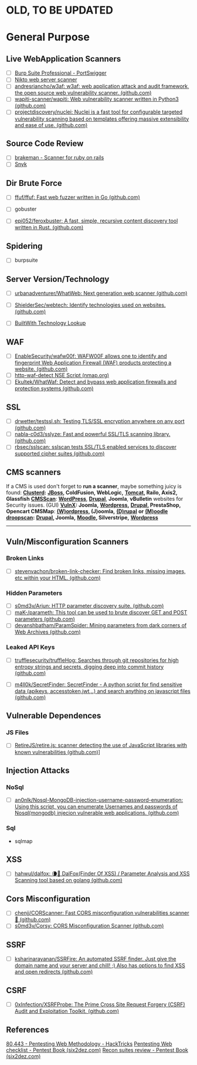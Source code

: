 
# OLD, TO BE UPDATED

# General Purpose
## Live WebApplication Scanners
- [ ] [Burp Suite Professional - PortSwigger](https://portswigger.net/burp/pro)
- [ ] [Nikto web server scanner](https://github.com/sullo/nikto)
- [ ] [andresriancho/w3af: w3af: web application attack and audit framework, the open source web vulnerability scanner. (github.com)](https://github.com/andresriancho/w3af)
- [ ] [wapiti-scanner/wapiti: Web vulnerability scanner written in Python3 (github.com)](https://github.com/wapiti-scanner/wapiti)
- [ ] [projectdiscovery/nuclei: Nuclei is a fast tool for configurable targeted vulnerability scanning based on templates offering massive extensibility and ease of use. (github.com)](https://github.com/projectdiscovery/nuclei)

## Source Code Review
- [ ] [brakeman - Scanner for ruby on rails](https://github.com/presidentbeef/brakeman)
- [ ] [Snyk](https://snyk.io/) 

## Dir Brute Force
- [ ] [ffuf/ffuf: Fast web fuzzer written in Go (github.com)](https://github.com/ffuf/ffuf)
- [ ] gobuster
- [ ] [epi052/feroxbuster: A fast, simple, recursive content discovery tool written in Rust. (github.com)](https://github.com/epi052/feroxbuster)
	

## Spidering
- [ ] burpsuite
	
	
## Server Version/Technology
- [ ] [urbanadventurer/WhatWeb: Next generation web scanner (github.com)](https://github.com/urbanadventurer/WhatWeb)
- [ ] [ShielderSec/webtech: Identify technologies used on websites. (github.com)](https://github.com/ShielderSec/webtech)
- [ ] [BuiltWith Technology Lookup](https://builtwith.com/)


## WAF
- [ ] [EnableSecurity/wafw00f: WAFW00F allows one to identify and fingerprint Web Application Firewall (WAF) products protecting a website. (github.com)](https://github.com/EnableSecurity/wafw00f)
- [ ] [http-waf-detect NSE Script (nmap.org)](https://nmap.org/nsedoc/scripts/http-waf-detect.html)
- [ ] [Ekultek/WhatWaf: Detect and bypass web application firewalls and protection systems (github.com)](https://github.com/Ekultek/WhatWaf)

## SSL
- [ ] [drwetter/testssl.sh: Testing TLS/SSL encryption anywhere on any port (github.com)](https://github.com/drwetter/testssl.sh)
- [ ] [nabla-c0d3/sslyze: Fast and powerful SSL/TLS scanning library. (github.com)](https://github.com/nabla-c0d3/sslyze)
- [ ] [rbsec/sslscan: sslscan tests SSL/TLS enabled services to discover supported cipher suites (github.com)](https://github.com/rbsec/sslscan)

## CMS scanners
If a CMS is used don't forget to **run a scanner**, maybe something juicy is found:
[**Clusterd**](https://github.com/hatRiot/clusterd)**:** [**JBoss**](/pentesting/pentesting-web/jboss)**, ColdFusion, WebLogic,** [**Tomcat**](/pentesting/pentesting-web/tomcat)**, Railo, Axis2, Glassfish** [**CMSScan**](https://github.com/ajinabraham/CMSScan): [**WordPress**](/pentesting/pentesting-web/wordpress), [**Drupal**](/pentesting/pentesting-web/drupal), **Joomla**, **vBulletin** websites for Security issues. (GUI) [**VulnX**](https://github.com/anouarbensaad/vulnx)**: Joomla,** [**Wordpress**](/pentesting/pentesting-web/wordpress)**,** [**Drupal**](/pentesting/pentesting-web/drupal)**, PrestaShop, Opencart CMSMap**: [**(W)ordpress**](/pentesting/pentesting-web/wordpress)**, (J)oomla,** [**(D)rupal**](/pentesting/pentesting-web/drupal) **or** [**(M)oodle**](/pentesting/pentesting-web/moodle) [**droopscan**](https://github.com/droope/droopescan)**:** [**Drupal**](/pentesting/pentesting-web/drupal)**, Joomla,** [**Moodle**](/pentesting/pentesting-web/moodle)**, Silverstripe,** [**Wordpress**](/pentesting/pentesting-web/wordpress)

***

## Vuln/Misconfiguration Scanners
### Broken Links
- [ ] [stevenvachon/broken-link-checker: Find broken links, missing images, etc within your HTML. (github.com)](https://github.com/stevenvachon/broken-link-checker)
### Hidden Parameters
- [ ] [s0md3v/Arjun: HTTP parameter discovery suite. (github.com)](https://github.com/s0md3v/Arjun)
- [ ] [maK-/parameth: This tool can be used to brute discover GET and POST parameters (github.com)](https://github.com/maK-/parameth)
- [ ] [devanshbatham/ParamSpider: Mining parameters from dark corners of Web Archives (github.com)](https://github.com/devanshbatham/ParamSpider)
### Leaked API Keys
- [ ] [trufflesecurity/truffleHog: Searches through git repositories for high entropy strings and secrets, digging deep into commit history (github.com)](https://github.com/trufflesecurity/truffleHog)
- [ ] [m4ll0k/SecretFinder: SecretFinder - A python script for find sensitive data (apikeys, accesstoken,jwt,..) and search anything on javascript files (github.com)](https://github.com/m4ll0k/SecretFinder)


## Vulnerable Dependences
### JS Files
- [ ] [RetireJS/retire.js: scanner detecting the use of JavaScript libraries with known vulnerabilities (github.com)](https://github.com/retirejs/retire.js/)]


## Injection Attacks
### NoSql
- [ ] [an0nlk/Nosql-MongoDB-injection-username-password-enumeration: Using this script, you can enumerate Usernames and passwords of Nosql(mongodb) injecion vulnerable web applications. (github.com)](https://github.com/an0nlk/Nosql-MongoDB-injection-username-password-enumeration)
### Sql
- sqlmap


## XSS
- [ ] [hahwul/dalfox: 🌘🦊 DalFox(Finder Of XSS) / Parameter Analysis and XSS Scanning tool based on golang (github.com)](https://github.com/hahwul/dalfox)


## Cors Misconfiguration
- [ ] [chenjj/CORScanner: Fast CORS misconfiguration vulnerabilities scanner🍻 (github.com)](https://github.com/chenjj/CORScanner)
- [ ] [s0md3v/Corsy: CORS Misconfiguration Scanner (github.com)](https://github.com/s0md3v/Corsy)

## SSRF
- [ ] [ksharinarayanan/SSRFire: An automated SSRF finder. Just give the domain name and your server and chill! ;) Also has options to find XSS and open redirects (github.com)](https://github.com/ksharinarayanan/SSRFire)



## CSRF
- [ ] [0xInfection/XSRFProbe: The Prime Cross Site Request Forgery (CSRF) Audit and Exploitation Toolkit. (github.com)](https://github.com/0xInfection/XSRFProbe)



## References
[80,443 - Pentesting Web Methodology - HackTricks](https://book.hacktricks.xyz/pentesting/pentesting-web)
[Pentesting Web checklist - Pentest Book (six2dez.com)](https://pentestbook.six2dez.com/others/web-checklist)
[Recon suites review - Pentest Book (six2dez.com)](https://pentestbook.six2dez.com/others/recon-suites-review#tools)

